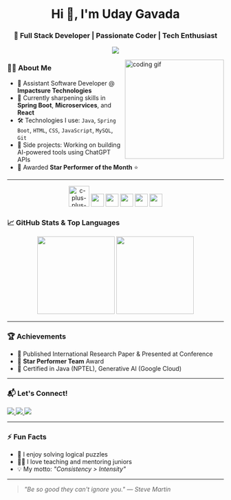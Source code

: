 <h1 align="center">Hi 👋, I'm Uday Gavada</h1>
<h3 align="center">🚀 Full Stack Developer | Passionate Coder | Tech Enthusiast</h3>

<p align="center">
  <img src="https://readme-typing-svg.herokuapp.com?font=Fira+Code&size=22&pause=1000&color=F70000&center=true&vCenter=true&width=435&lines=Full+Stack+Developer;Java+%7C+Spring+Boot+%7C+React+JS;Always+Learning+%E2%9C%85;Building+Cool+Stuff+%F0%9F%9A%80" />
</p>

<img align="right" src="https://media.giphy.com/media/qgQUggAC3Pfv687qPC/giphy.gif" height="230" alt="coding gif"/>

### 🧑‍💻 About Me
- 💼 Assistant Software Developer @ **Impactsure Technologies**
- 🧠 Currently sharpening skills in **Spring Boot**, **Microservices**, and **React**
- 🛠️ Technologies I use: `Java`, `Spring Boot`, `HTML`, `CSS`, `JavaScript`, `MySQL`, `Git`
- 🎯 Side projects: Working on building AI-powered tools using ChatGPT APIs
- 🥇 Awarded **Star Performer of the Month** ⭐

---

<p align="center">
  <img width="48" height="48" src="https://img.icons8.com/color/48/c-plus-plus-logo.png" alt="c-plus-plus-logo"/>
  <img src="https://cdn.jsdelivr.net/gh/devicons/devicon/icons/spring/spring-original.svg" height="30" />
  <img src="https://cdn.jsdelivr.net/gh/devicons/devicon/icons/html5/html5-original.svg" height="30" />
  <img src="https://cdn.jsdelivr.net/gh/devicons/devicon/icons/css3/css3-original.svg" height="30" />
  <img src="https://cdn.jsdelivr.net/gh/devicons/devicon/icons/javascript/javascript-original.svg" height="30" />
  <img src="https://cdn.jsdelivr.net/gh/devicons/devicon/icons/react/react-original.svg" height="30" />
</p>



### 📈 GitHub Stats & Top Languages
<p align="center">
  <img src="https://github-readme-stats.vercel.app/api?username=UdayGavada&show_icons=true&theme=radical&hide_border=false&include_all_commits=true&count_private=true" height="180"/>
  <img src="https://github-readme-stats.vercel.app/api/top-langs/?username=UdayGavada&layout=compact&langs_count=6&theme=radical&hide_border=false" height="180"/>
</p>

---

### 🏆 Achievements
- 🏅 Published International Research Paper & Presented at Conference
- 🌟 **Star Performer Team** Award
- 🧠 Certified in Java (NPTEL), Generative AI (Google Cloud)

---

### 📬 Let's Connect!
<p align="left">
  <a href="mailto:2052udaygavada@gmail.com">
    <img src="https://img.shields.io/badge/Gmail-D14836?style=for-the-badge&logo=gmail&logoColor=white"/>
  </a>
  <a href="https://www.linkedin.com/in/uday-gavada" target="_blank">
    <img src="https://img.shields.io/badge/LinkedIn-0077B5?style=for-the-badge&logo=linkedin&logoColor=white"/>
  </a>
  <a href="https://discord.gg/s4AecbPz" target="_blank">
    <img src="https://img.shields.io/badge/Discord-5865F2?style=for-the-badge&logo=discord&logoColor=white"/>
  </a>
</p>

---

### ⚡ Fun Facts
- 🧩 I enjoy solving logical puzzles
- 🧑‍🏫 I love teaching and mentoring juniors
- 💡 My motto: *"Consistency > Intensity"*

---

> *"Be so good they can't ignore you." — Steve Martin*

